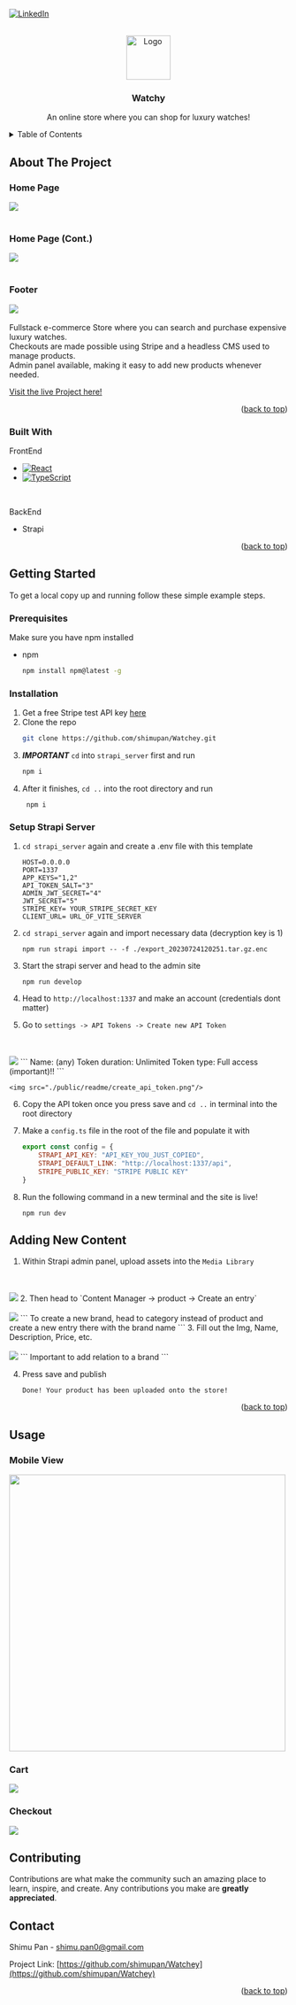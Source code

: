 <!-- Improved compatibility of back to top link: See: https://github.com/othneildrew/Best-README-Template/pull/73 -->
<a name="readme-top"></a>
<!--
*** Thanks for checking out the Best-README-Template. If you have a suggestion
*** that would make this better, please fork the repo and create a pull request
*** or simply open an issue with the tag "enhancement".
*** Don't forget to give the project a star!
*** Thanks again! Now go create something AMAZING! :D
-->


[![LinkedIn][linkedin-shield]][linkedin-url]



<!-- PROJECT LOGO -->
<br />
<div align="center">
  <a href="https://github.com/shimupan">
    <img src="./public/readme/86096.png" alt="Logo" width="80" height="80">
  </a>

  <h3 align="center">Watchy</h3>

  <p align="center">
    An online store where you can shop for luxury watches!
    <br />
  </p>
</div>



<!-- TABLE OF CONTENTS -->
<details>
  <summary>Table of Contents</summary>
  <ol>
    <li>
      <a href="#about-the-project">About The Project</a>
      <ul>
        <li><a href="#built-with">Built With</a></li>
      </ul>
    </li>
    <li>
      <a href="#getting-started">Getting Started</a>
      <ul>
        <li><a href="#prerequisites">Prerequisites</a></li>
        <li><a href="#installation">Installation</a></li>
      </ul>
    </li>
    <li><a href="#usage">Usage</a></li>
    <li><a href="#roadmap">Roadmap</a></li>
    <li><a href="#contributing">Contributing</a></li>
    <li><a href="#license">License</a></li>
    <li><a href="#contact">Contact</a></li>
    <li><a href="#acknowledgments">Acknowledgments</a></li>
  </ol>
</details>



<!-- ABOUT THE PROJECT -->
## About The Project

### Home Page
<img src="./public/readme/HomePage.png">
<br/>
<br/>

### Home Page (Cont.)

<img src="./public/readme/Footer.png">
<br/>
<br/>

### Footer

<img src="./public/readme/ProductPage.png">

<br/>
<br/>
Fullstack e-commerce Store where you can search and purchase expensive luxury watches.
<br/>
Checkouts are made possible using Stripe and a headless CMS used to manage products.
<br/>
Admin panel available, making it easy to add new products whenever needed.
<br/>

<a href="youtube.com">Visit the live Project here!</a>

<p align="right">(<a href="#readme-top">back to top</a>)</p>

### Built With

FrontEnd
* [![React][React.js]][React-url]
* [![TypeScript](https://badges.frapsoft.com/typescript/code/typescript.png?v=101)](https://www.typescriptlang.org/)
<br/>

BackEnd

* Strapi

<p align="right">(<a href="#readme-top">back to top</a>)</p>

<!-- GETTING STARTED -->
## Getting Started

To get a local copy up and running follow these simple example steps.

### Prerequisites

Make sure you have npm installed
* npm
  ```sh
  npm install npm@latest -g
  ```

### Installation

1. Get a free Stripe test API key [here](https://stripe.com/)
2. Clone the repo
   ```sh
   git clone https://github.com/shimupan/Watchey.git
   ```
3. ***IMPORTANT*** `cd` into `strapi_server` first and run
   ```sh
   npm i
   ```
4. After it finishes, `cd ..` into the root directory and run 
   ```
    npm i
   ```

### Setup Strapi Server

1. `cd strapi_server` again and create a .env file with this template
    ```
    HOST=0.0.0.0
    PORT=1337
    APP_KEYS="1,2"
    API_TOKEN_SALT="3"
    ADMIN_JWT_SECRET="4"
    JWT_SECRET="5"
    STRIPE_KEY= YOUR_STRIPE_SECRET_KEY
    CLIENT_URL= URL_OF_VITE_SERVER
    ```

2. `cd strapi_server` again and import necessary data (decryption key is 1)
    ```
    npm run strapi import -- -f ./export_20230724120251.tar.gz.enc
    ```
3. Start the strapi server and head to the admin site
    ```
    npm run develop
    ```
4. Head to `http://localhost:1337` and make an account (credentials dont matter)

5. Go to `settings -> API Tokens -> Create new API Token`
<br/>
<br/>
<img src="./public/readme/API_TOKEN.png"/>
    ```
    Name: (any)
    Token duration: Unlimited
    Token type: Full access (important)!!
    ```

    <img src="./public/readme/create_api_token.png"/>
6. Copy the API token once you press save and `cd ..` in terminal into the root directory

7. Make a `config.ts` file in the root of the file and populate it with
    ```js
    export const config = {
        STRAPI_API_KEY: "API_KEY_YOU_JUST_COPIED",
        STRAPI_DEFAULT_LINK: "http://localhost:1337/api",
        STRIPE_PUBLIC_KEY: "STRIPE PUBLIC KEY"
    }
    ```

8. Run the following command in a new terminal and the site is live!
    ```
    npm run dev
    ```

## Adding New Content

1. Within Strapi admin panel, upload assets into the `Media Library`
<br/>
<br/>
<img src="./public/readme/media_library.png"/>
2. Then head to `Content Manager -> product -> Create an entry`
<br/>
<br/>
<img src="./public/readme/product.png"/>
    ```
    To create a new brand, head to category instead of product and create a new
    entry there with the brand name
    ```
3. Fill out the Img, Name, Description, Price, etc.
<br/>
<br/>
<img src="./public/readme/create.png"/>
    ```
    Important to add relation to a brand
    ```

4. Press save and publish
    ```
    Done! Your product has been uploaded onto the store!
    ```

<p align="right">(<a href="#readme-top">back to top</a>)</p>



<!-- USAGE EXAMPLES -->
## Usage

### Mobile View

<img src="./public/readme/mobileView.png" height=500>

### Cart

<img src="./public/readme/Cart.png"/>

### Checkout

<img src="./public/readme/Checkout.png"/>


<!-- CONTRIBUTING -->
## Contributing

Contributions are what make the community such an amazing place to learn, inspire, and create. Any contributions you make are **greatly appreciated**.



<!-- CONTACT -->
## Contact

Shimu Pan - shimu.pan0@gmail.com

Project Link: [https://github.com/shimupan/Watchey](https://github.com/shimupan/Watchey)

<p align="right">(<a href="#readme-top">back to top</a>)</p>




<!-- MARKDOWN LINKS & IMAGES -->
<!-- https://www.markdownguide.org/basic-syntax/#reference-style-links -->
[contributors-shield]: https://img.shields.io/github/contributors/github_username/repo_name.svg?style=for-the-badge
[contributors-url]: https://github.com/github_username/repo_name/graphs/contributors
[forks-shield]: https://img.shields.io/github/forks/github_username/repo_name.svg?style=for-the-badge
[forks-url]: https://github.com/github_username/repo_name/network/members
[stars-shield]: https://img.shields.io/github/stars/github_username/repo_name.svg?style=for-the-badge
[stars-url]: https://github.com/github_username/repo_name/stargazers
[issues-shield]: https://img.shields.io/github/issues/github_username/repo_name.svg?style=for-the-badge
[issues-url]: https://github.com/github_username/repo_name/issues
[license-shield]: https://img.shields.io/github/license/github_username/repo_name.svg?style=for-the-badge
[license-url]: https://github.com/github_username/repo_name/blob/master/LICENSE.txt
[linkedin-shield]: https://img.shields.io/badge/-LinkedIn-black.svg?style=for-the-badge&logo=linkedin&colorB=555
[linkedin-url]: https://www.linkedin.com/in/shimupan/
[Next.js]: https://img.shields.io/badge/next.js-000000?style=for-the-badge&logo=nextdotjs&logoColor=white
[Next-url]: https://nextjs.org/
[React.js]: https://img.shields.io/badge/React-20232A?style=for-the-badge&logo=react&logoColor=61DAFB
[React-url]: https://reactjs.org/
[Vue.js]: https://img.shields.io/badge/Vue.js-35495E?style=for-the-badge&logo=vuedotjs&logoColor=4FC08D
[Vue-url]: https://vuejs.org/
[Angular.io]: https://img.shields.io/badge/Angular-DD0031?style=for-the-badge&logo=angular&logoColor=white
[Angular-url]: https://angular.io/
[Svelte.dev]: https://img.shields.io/badge/Svelte-4A4A55?style=for-the-badge&logo=svelte&logoColor=FF3E00
[Svelte-url]: https://svelte.dev/
[Laravel.com]: https://img.shields.io/badge/Laravel-FF2D20?style=for-the-badge&logo=laravel&logoColor=white
[Laravel-url]: https://laravel.com
[Bootstrap.com]: https://img.shields.io/badge/Bootstrap-563D7C?style=for-the-badge&logo=bootstrap&logoColor=white
[Bootstrap-url]: https://getbootstrap.com
[JQuery.com]: https://img.shields.io/badge/jQuery-0769AD?style=for-the-badge&logo=jquery&logoColor=white
[JQuery-url]: https://jquery.com 